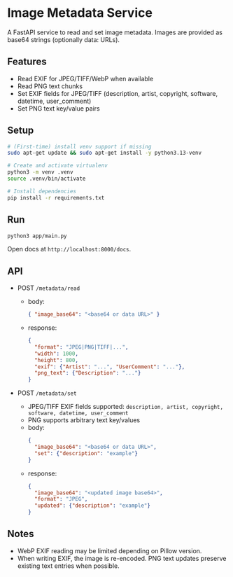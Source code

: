 # Image Metadata Service

A FastAPI service to read and set image metadata. Images are provided as base64 strings (optionally data: URLs).

## Features
- Read EXIF for JPEG/TIFF/WebP when available
- Read PNG text chunks
- Set EXIF fields for JPEG/TIFF (description, artist, copyright, software, datetime, user_comment)
- Set PNG text key/value pairs

## Setup

```bash
# (First-time) install venv support if missing
sudo apt-get update && sudo apt-get install -y python3.13-venv

# Create and activate virtualenv
python3 -m venv .venv
source .venv/bin/activate

# Install dependencies
pip install -r requirements.txt
```

## Run

```bash
python3 app/main.py
```

Open docs at `http://localhost:8000/docs`.

## API

- POST `/metadata/read`
  - body:
    ```json
    { "image_base64": "<base64 or data URL>" }
    ```
  - response:
    ```json
    {
      "format": "JPEG|PNG|TIFF|...",
      "width": 1000,
      "height": 800,
      "exif": {"Artist": "...", "UserComment": "..."},
      "png_text": {"Description": "..."}
    }
    ```

- POST `/metadata/set`
  - JPEG/TIFF EXIF fields supported: `description, artist, copyright, software, datetime, user_comment`
  - PNG supports arbitrary text key/values
  - body:
    ```json
    {
      "image_base64": "<base64 or data URL>",
      "set": {"description": "example"}
    }
    ```
  - response:
    ```json
    {
      "image_base64": "<updated image base64>",
      "format": "JPEG",
      "updated": {"description": "example"}
    }
    ```

## Notes
- WebP EXIF reading may be limited depending on Pillow version.
- When writing EXIF, the image is re-encoded. PNG text updates preserve existing text entries when possible.
